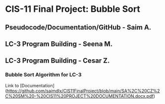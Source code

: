 # CIS-11 Final Project: Bubble Sort
## Pseudocode/Documentation/GitHub - Saim A.
## LC-3 Program Building - Seena M.
## LC-3 Program Building - Cesar Z.

### Bubble Sort Algorithm for LC-3
Link to [Documentation] (https://github.com/saimdlx/CIS11FinalProject/blob/main/SA%2C%20CZ%2C%20SM%20-%20CIS11%20PROJECT%20DOCUMENTATION.docx.pdf)
